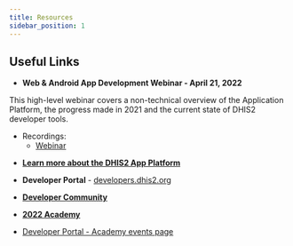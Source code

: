```yaml
---
title: Resources
sidebar_position: 1
---
```


## Useful Links

- **Web & Android App Development Webinar - April 21, 2022**

This high-level webinar covers a non-technical overview of the Application Platform, the progress made in 2021 and the current state of DHIS2 developer tools.

* Recordings:
    - [Webinar](https://www.youtube.com/watch?v=9uchsESBc7k)

- [**Learn more about the DHIS2 App Platform**](https://developers.dhis2.org/docs/tutorials#learn-about-the-dhis2-app-platform)

- **Developer Portal** - [developers.dhis2.org](https://developers.dhis2.org)

- [**Developer Community**](https://community.dhis2.org/c/development/app-development)

- [**2022 Academy**](https://www.youtube.com/playlist?list=PLo6Seh-066RzKN1UE_53LLEnhtPmy6zRc)

- [Developer Portal - Academy events page](https://developers.dhis2.org/events/developer-academy)